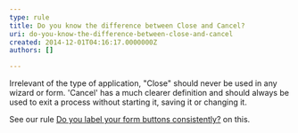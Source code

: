 ```yaml
---
type: rule
title: Do you know the difference between Close and Cancel?
uri: do-you-know-the-difference-between-close-and-cancel
created: 2014-12-01T04:16:17.0000000Z
authors: []

---
```


 
Irrelevant of the type of application, "Close" should never be used in any wizard or form. 'Cancel' has a much clearer definition and should always be used to exit a process without starting it, saving it or changing it.

See our rule     [Do you label your form buttons consistently?](/DesignandPresentation/RulestoBetterInterfacesForms/Pages/Do-you-label-your-form-buttons-consistently.aspx) on this.
 
